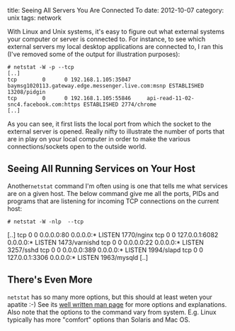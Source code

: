 title: Seeing All Servers You Are Connected To
date:    2012-10-07
category: unix
tags: network

With Linux and Unix systems, it's easy to figure out what
external systems your computer or server is connected to. For
instance, to see which external servers my local desktop
applications are connected to, I ran this (I've removed some of
the output for illustration purposes):

    # netstat -W -p --tcp
    [..]
    tcp        0      0 192.168.1.105:35047     baymsg1020113.gateway.edge.messenger.live.com:msnp ESTABLISHED 13208/pidgin
    tcp        0      0 192.168.1.105:55846     api-read-11-02-snc4.facebook.com:https ESTABLISHED 2774/chrome
    [..]


As you can see, it first lists the local port from which the
socket to the external server is opened. Really nifty to
illustrate the number of ports that are in play on your local
computer in order to make the various connections/sockets open
to the outside world.

## Seeing All Running Services on Your Host

Another```netstat``` command I'm often using is one that
tells me what services are on a given host. The below command
give me all the ports, PIDs and programs that are listening for
incoming TCP connections on the current host:

    # netstat -W -nlp  --tcp
[..]
tcp        0      0 0.0.0.0:80              0.0.0.0:*               LISTEN      1770/nginx
tcp        0      0 127.0.0.1:6082          0.0.0.0:*               LISTEN      1473/varnishd
tcp        0      0 0.0.0.0:22              0.0.0.0:*               LISTEN      3257/sshd
tcp        0      0 0.0.0.0:389             0.0.0.0:*               LISTEN      1994/slapd
tcp        0      0 127.0.0.1:3306          0.0.0.0:*               LISTEN      1963/mysqld
[..]

## There's Even More

```netstat``` has so many more options, but this should
at least weten your apatite :-) See its <a
href="http://linux.die.net/man/8/netstat">well written man
page</a> for more options and explanations. Also note that the
options to the command vary from system. E.g. Linux typically
has more "comfort" options than Solaris and Mac OS.

